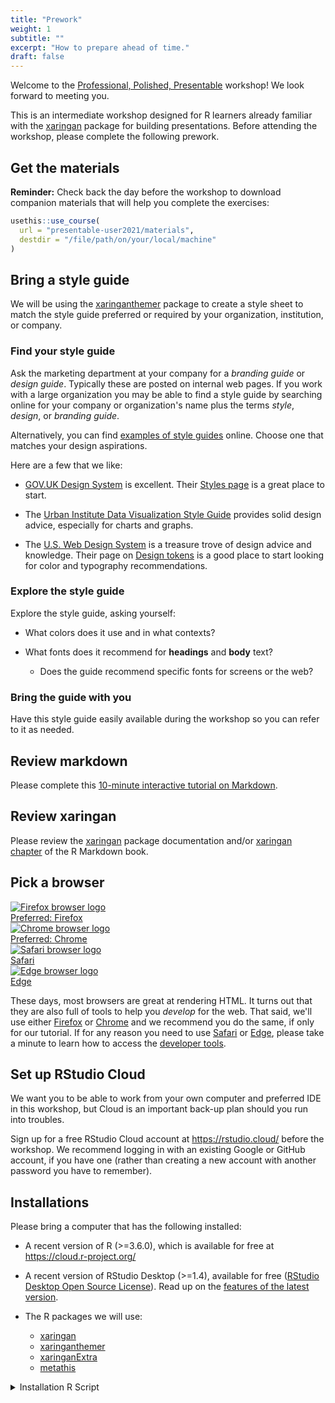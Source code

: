 ```yaml
---
title: "Prework"
weight: 1
subtitle: ""
excerpt: "How to prepare ahead of time."
draft: false
---
```

<script src="{{< blogdown/postref >}}index_files/clipboard/clipboard.min.js"></script>
<link href="{{< blogdown/postref >}}index_files/xaringanExtra-clipboard/xaringanExtra-clipboard.css" rel="stylesheet" />
<script src="{{< blogdown/postref >}}index_files/xaringanExtra-clipboard/xaringanExtra-clipboard.js"></script>
<script>window.xaringanExtraClipboard(null, {"button":"Copy Code","success":"Copied!","error":"Press Ctrl+C to Copy"})</script>




Welcome to the [Professional, Polished, Presentable](/) workshop! We look forward to meeting you.

This is an intermediate workshop designed for R learners already familiar with the [xaringan](/packages/xaringan/) package for building presentations. Before attending the workshop, please complete the following prework.

## Get the materials

<i class="fas fa-tasks" pr2></i> **Reminder:** Check back the day before the workshop to download companion materials that will help you complete the exercises:


```r
usethis::use_course(
  url = "presentable-user2021/materials",
  destdir = "/file/path/on/your/local/machine"
)
```

## Bring a style guide

We will be using the [xaringanthemer](/packages/xaringanthemer) package to create a style sheet to match the style guide preferred or required by your organization, institution, or company.

### Find your style guide

Ask the marketing department at your company for a _branding guide_ or _design guide_.
Typically these are posted on internal web pages.
If you work with a large organization
you may be able to find a style guide by searching online for your company or organization's name 
plus the terms *style*, *design*, or *branding guide*.
  
Alternatively, you can find [examples of style guides](https://policyviz.com/2016/11/30/style-guides/) online.
Choose one that matches your design aspirations.
  
Here are a few that we like:
  
- [GOV.UK Design System](https://design-system.service.gov.uk/) is excellent.
  Their [Styles page](https://design-system.service.gov.uk/styles/) is a great place to start.
  
- The [Urban Institute Data Visualization Style Guide](http://urbaninstitute.github.io/graphics-styleguide/) 
  provides solid design advice, especially for charts and graphs.
  
- The [U.S. Web Design System](https://designsystem.digital.gov/) 
  is a treasure trove of design advice and knowledge. 
  Their page on [Design tokens](https://designsystem.digital.gov/design-tokens/) 
  is a good place to start looking for color and typography recommendations.

### Explore the style guide

Explore the style guide, asking yourself:

- What colors does it use and in what contexts?

- What fonts does it recommend for **headings** and **body** text?

    - Does the guide recommend specific fonts for screens or the web?
    
### Bring the guide with you

Have this style guide easily available during the workshop so you can refer to it as needed.

## Review markdown

Please complete this [10-minute interactive tutorial on Markdown](https://commonmark.org/help/tutorial/).

## Review xaringan

Please review the [xaringan](/packages/xaringan/) package documentation and/or [xaringan chapter](https://bookdown.org/yihui/rmarkdown/xaringan.html) of the R Markdown book.

## Pick a browser

[firefox]: https://www.mozilla.org/en-US/firefox/new/
[chrome]: https://www.google.com/chrome/
[edge]: https://www.microsoft.com/en-us/edge
[safari]: https://www.apple.com/safari/

<div class="flex flex-wrap tc">
<div class="w-25-ns w-50 ph4-ns ph3 pt3 pt-ns relative dim">
<a class="f4" href="https://www.mozilla.org/en-US/firefox/new/">
<img src="/slides/assets/img/firefox_256.png" alt="Firefox browser logo"><br>
<i class="fa fa-star gold absolute top-0 left-1"></i>
<span class="clip">Preferred: </span>
Firefox
</a>
</div>
<div class="w-25-ns w-50 ph4-ns ph3 pt3 pt-ns relative dim">
<a class="f4" href="https://www.google.com/chrome/">
<img src="/slides/assets/img/chrome_256.png" alt="Chrome browser logo"><br>
<i class="fa fa-star gold absolute top-0 left-1"></i>
<span class="clip">Preferred: </span>
Chrome
</a>
</div>
<div class="w-25-ns w-50 ph4-ns ph3 pt3 pt-ns dim">
<a class="f4" href="https://www.apple.com/safari/">
<img src="/slides/assets/img/safari_256.png" alt="Safari browser logo"><br>
Safari
</a>
</div>
<div class="w-25-ns w-50 ph4-ns ph3 pt3 pt-ns dim">
<a class="f4" href="https://www.microsoft.com/en-us/edge">
<img src="/slides/assets/img/edge_256-2.png" alt="Edge browser logo"><br>
Edge
</a>
</div>
</div>

These days, most browsers are great at rendering HTML.
It turns out that they are also full of tools to help you _develop_ for the web.
That said, we'll use either [Firefox] or [Chrome] and we recommend you do the same, if only for our tutorial.
If for any reason you need to use [Safari] or [Edge],
please take a minute to learn how to access the 
[developer tools](https://developer.mozilla.org/en-US/docs/Glossary/Developer_Tools).


## Set up RStudio Cloud

We want you to be able to work from your own computer and preferred IDE in this workshop, but Cloud is an important back-up plan should you run into troubles.

Sign up for a free RStudio Cloud account at https://rstudio.cloud/ before the workshop. We recommend logging in with an existing Google or GitHub account, if you have one (rather than creating a new account with another password you have to remember). 

## Installations

Please bring a computer that has the following installed:

+ A recent version of R (>=3.6.0), which is available for free at https://cloud.r-project.org/
    
+ A recent version of RStudio Desktop (>=1.4), available for free ([RStudio Desktop Open Source License](https://www.rstudio.com/products/rstudio/download/#download)). Read up on the [features of the latest version](https://blog.rstudio.com/2021/01/19/announcing-rstudio-1-4/).
    
+ The R packages we will use:

    + [xaringan](/packages/xaringan/)
    + [xaringanthemer](/packages/xaringanthemer/)
    + [xaringanExtra](/packages/xaringanextra/)
    + [metathis](/packages/metathis/)

<details><summary>Installation R Script</summary>


```r
# Core Packages -----------------------------------------------------------
install.packages(c("xaringan", "metathis"))
install.packages("xaringanthemer", dependencies = TRUE)


# Extra Packages ----------------------------------------------------------
install.packages("remotes")
remotes::install_github("gadenbuie/xaringanExtra")

install.packages("fontawesome")
```
</details>
